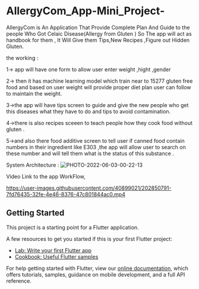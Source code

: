 # AllergyCom_App-Mini_Project-
AllergyCom is An Application That Provide Complete Plan And Guide to the people Who Got Celaic Disease(Allergy from Gluten ) So The app will act as handbook for them , It Will Give them Tips,New Recipes ,Figure out Hidden Gluten.


the working : 

1-> app will have one form to allow user enter weight ,hight ,gender 

2-> then it has machine learning model which train near to 15277 gluten free food and based on user weight will provide proper diet plan user can follow to maintain the weight.

3->the app will have tips screen to guide and give the new people who get this diseases what they have to do and tips to avoid contamination.

4->there is also recipes sceeen to teach people how they cook food without gluten .

5->and also there food additive screen to tell user if canned food contain numbers in their ingredient like E303 ,the app will allow user to search on these number and will tell them what is the status of this substance .

System Architecture : ![PHOTO-2022-06-03-00-22-13](https://user-images.githubusercontent.com/40899021/218008638-129257a9-8bbe-4958-b7eb-9545c133fffd.jpg)



Video Link to the app WorkFlow,

https://user-images.githubusercontent.com/40899021/202850791-7fd76435-32fe-4e46-8376-47c801844ac0.mp4

## Getting Started

This project is a starting point for a Flutter application.

A few resources to get you started if this is your first Flutter project:

- [Lab: Write your first Flutter app](https://flutter.dev/docs/get-started/codelab)
- [Cookbook: Useful Flutter samples](https://flutter.dev/docs/cookbook)

For help getting started with Flutter, view our
[online documentation](https://flutter.dev/docs), which offers tutorials,
samples, guidance on mobile development, and a full API reference.
